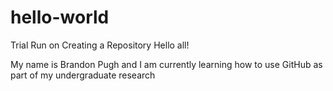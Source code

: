 # hello-world
Trial Run on Creating a Repository
Hello all!

My name is Brandon Pugh and I am currently learning how to use GitHub as part of my undergraduate research
